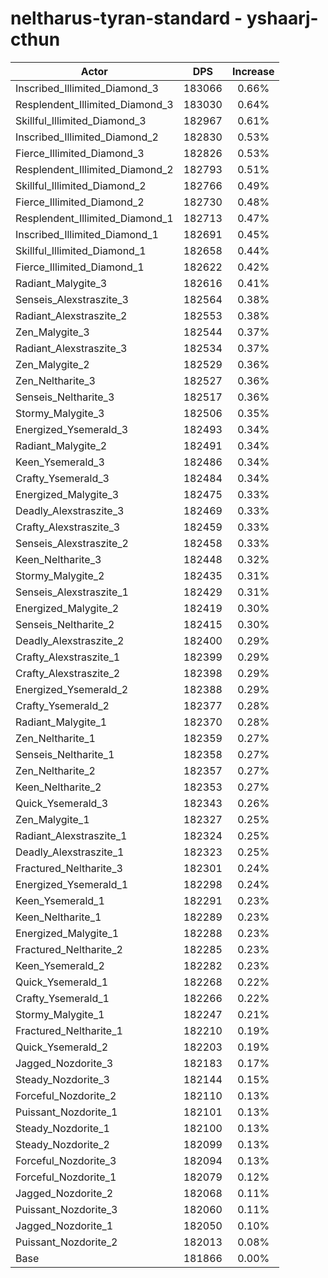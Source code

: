 # neltharus-tyran-standard - yshaarj-cthun
| Actor | DPS | Increase |
|---|:---:|:---:|
|Inscribed_Illimited_Diamond_3|183066|0.66%|
|Resplendent_Illimited_Diamond_3|183030|0.64%|
|Skillful_Illimited_Diamond_3|182967|0.61%|
|Inscribed_Illimited_Diamond_2|182830|0.53%|
|Fierce_Illimited_Diamond_3|182826|0.53%|
|Resplendent_Illimited_Diamond_2|182793|0.51%|
|Skillful_Illimited_Diamond_2|182766|0.49%|
|Fierce_Illimited_Diamond_2|182730|0.48%|
|Resplendent_Illimited_Diamond_1|182713|0.47%|
|Inscribed_Illimited_Diamond_1|182691|0.45%|
|Skillful_Illimited_Diamond_1|182658|0.44%|
|Fierce_Illimited_Diamond_1|182622|0.42%|
|Radiant_Malygite_3|182616|0.41%|
|Senseis_Alexstraszite_3|182564|0.38%|
|Radiant_Alexstraszite_2|182553|0.38%|
|Zen_Malygite_3|182544|0.37%|
|Radiant_Alexstraszite_3|182534|0.37%|
|Zen_Malygite_2|182529|0.36%|
|Zen_Neltharite_3|182527|0.36%|
|Senseis_Neltharite_3|182517|0.36%|
|Stormy_Malygite_3|182506|0.35%|
|Energized_Ysemerald_3|182493|0.34%|
|Radiant_Malygite_2|182491|0.34%|
|Keen_Ysemerald_3|182486|0.34%|
|Crafty_Ysemerald_3|182484|0.34%|
|Energized_Malygite_3|182475|0.33%|
|Deadly_Alexstraszite_3|182469|0.33%|
|Crafty_Alexstraszite_3|182459|0.33%|
|Senseis_Alexstraszite_2|182458|0.33%|
|Keen_Neltharite_3|182448|0.32%|
|Stormy_Malygite_2|182435|0.31%|
|Senseis_Alexstraszite_1|182429|0.31%|
|Energized_Malygite_2|182419|0.30%|
|Senseis_Neltharite_2|182415|0.30%|
|Deadly_Alexstraszite_2|182400|0.29%|
|Crafty_Alexstraszite_1|182399|0.29%|
|Crafty_Alexstraszite_2|182398|0.29%|
|Energized_Ysemerald_2|182388|0.29%|
|Crafty_Ysemerald_2|182377|0.28%|
|Radiant_Malygite_1|182370|0.28%|
|Zen_Neltharite_1|182359|0.27%|
|Senseis_Neltharite_1|182358|0.27%|
|Zen_Neltharite_2|182357|0.27%|
|Keen_Neltharite_2|182353|0.27%|
|Quick_Ysemerald_3|182343|0.26%|
|Zen_Malygite_1|182327|0.25%|
|Radiant_Alexstraszite_1|182324|0.25%|
|Deadly_Alexstraszite_1|182323|0.25%|
|Fractured_Neltharite_3|182301|0.24%|
|Energized_Ysemerald_1|182298|0.24%|
|Keen_Ysemerald_1|182291|0.23%|
|Keen_Neltharite_1|182289|0.23%|
|Energized_Malygite_1|182288|0.23%|
|Fractured_Neltharite_2|182285|0.23%|
|Keen_Ysemerald_2|182282|0.23%|
|Quick_Ysemerald_1|182268|0.22%|
|Crafty_Ysemerald_1|182266|0.22%|
|Stormy_Malygite_1|182247|0.21%|
|Fractured_Neltharite_1|182210|0.19%|
|Quick_Ysemerald_2|182203|0.19%|
|Jagged_Nozdorite_3|182183|0.17%|
|Steady_Nozdorite_3|182144|0.15%|
|Forceful_Nozdorite_2|182110|0.13%|
|Puissant_Nozdorite_1|182101|0.13%|
|Steady_Nozdorite_1|182100|0.13%|
|Steady_Nozdorite_2|182099|0.13%|
|Forceful_Nozdorite_3|182094|0.13%|
|Forceful_Nozdorite_1|182079|0.12%|
|Jagged_Nozdorite_2|182068|0.11%|
|Puissant_Nozdorite_3|182060|0.11%|
|Jagged_Nozdorite_1|182050|0.10%|
|Puissant_Nozdorite_2|182013|0.08%|
|Base|181866|0.00%|
